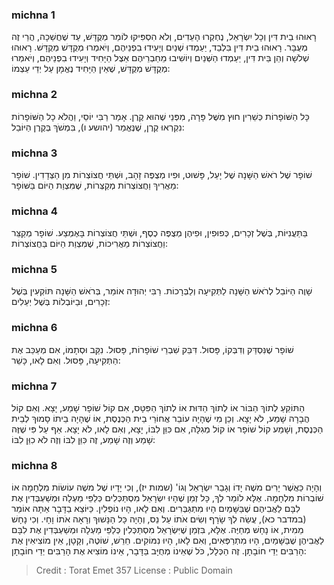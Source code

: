
### michna 1
רָאוּהוּ בֵית דִּין וְכָל יִשְׂרָאֵל, נֶחְקְרוּ הָעֵדִים, וְלֹא הִסְפִּיקוּ לוֹמַר מְקֻדָּשׁ, עַד שֶׁחֲשֵׁכָה, הֲרֵי זֶה מְעֻבָּר. רָאוּהוּ בֵית דִּין בִּלְבַד, יַעַמְדוּ שְׁנַיִם וְיָעִידוּ בִפְנֵיהֶם, וְיֹאמְרוּ מְקֻדָּשׁ מְקֻדָּשׁ. רָאוּהוּ שְׁלשָׁה וְהֵן בֵּית דִּין, יַעַמְדוּ הַשְּׁנַיִם וְיוֹשִׁיבוּ מֵחַבְרֵיהֶם אֵצֶל הַיָּחִיד וְיָעִידוּ בִפְנֵיהֶם, וְיֹאמְרוּ מְקֻדָּשׁ מְקֻדָּשׁ, שֶׁאֵין הַיָּחִיד נֶאֱמָן עַל יְדֵי עַצְמוֹ:

### michna 2
כָּל הַשּׁוֹפָרוֹת כְּשֵׁרִין חוּץ מִשֶּׁל פָּרָה, מִפְּנֵי שֶׁהוּא קֶרֶן. אָמַר רַבִּי יוֹסֵי, וַהֲלֹא כָל הַשּׁוֹפָרוֹת נִקְרְאוּ קֶרֶן, שֶׁנֶּאֱמַר (יהושע ו), בִּמְשֹׁךְ בְּקֶרֶן הַיּוֹבֵל:

### michna 3
שׁוֹפָר שֶׁל רֹאשׁ הַשָּׁנָה שֶׁל יָעֵל, פָּשׁוּט, וּפִיו מְצֻפֶּה זָהָב, וּשְׁתֵּי חֲצוֹצְרוֹת מִן הַצְּדָדִין. שׁוֹפָר מַאֲרִיךְ וַחֲצוֹצְרוֹת מְקַצְּרוֹת, שֶׁמִּצְוַת הַיּוֹם בַּשּׁוֹפָר:

### michna 4
בַּתַּעֲנִיּוֹת, בְּשֶׁל זְכָרִים, כְּפוּפִין, וּפִיהֶן מְצֻפֶּה כֶסֶף, וּשְׁתֵּי חֲצוֹצְרוֹת בָּאֶמְצַע. שׁוֹפָר מְקַצֵּר וַחֲצוֹצְרוֹת מַאֲרִיכוֹת, שֶׁמִּצְוַת הַיּוֹם בַּחֲצוֹצְרוֹת:

### michna 5
שָׁוֶה הַיּוֹבֵל לְרֹאשׁ הַשָּׁנָה לַתְּקִיעָה וְלַבְּרָכוֹת. רַבִּי יְהוּדָה אוֹמֵר, בְּרֹאשׁ הַשָּׁנָה תּוֹקְעִין בְּשֶׁל זְכָרִים, וּבַיּוֹבְלוֹת בְּשֶׁל יְעֵלִים:

### michna 6
שׁוֹפָר שֶׁנִּסְדַּק וְדִבְּקוֹ, פָּסוּל. דִּבֵּק שִׁבְרֵי שׁוֹפָרוֹת, פָּסוּל. נִקַּב וּסְתָמוֹ, אִם מְעַכֵּב אֶת הַתְּקִיעָה, פָּסוּל. וְאִם לָאו, כָּשֵׁר:

### michna 7
הַתּוֹקֵעַ לְתוֹךְ הַבּוֹר אוֹ לְתוֹךְ הַדּוּת אוֹ לְתוֹךְ הַפִּטָּס, אִם קוֹל שׁוֹפָר שָׁמַע, יָצָא. וְאִם קוֹל הֲבָרָה שָׁמַע, לֹא יָצָא. וְכֵן מִי שֶׁהָיָה עוֹבֵר אֲחוֹרֵי בֵית הַכְּנֶסֶת, אוֹ שֶׁהָיָה בֵיתוֹ סָמוּךְ לְבֵית הַכְּנֶסֶת, וְשָׁמַע קוֹל שׁוֹפָר אוֹ קוֹל מְגִלָּה, אִם כִּוֵּן לִבּוֹ, יָצָא, וְאִם לָאו, לֹא יָצָא. אַף עַל פִּי שֶׁזֶּה שָׁמַע וְזֶה שָׁמַע, זֶה כִּוֵּן לִבּוֹ וְזֶה לֹא כִוֵּן לִבּוֹ:

### michna 8
וְהָיָה כַּאֲשֶׁר יָרִים משֶׁה יָדוֹ וְגָבַר יִשְׂרָאֵל וְגוֹ' (שמות יז), וְכִי יָדָיו שֶׁל משֶׁה עוֹשׂוֹת מִלְחָמָה אוֹ שׁוֹבְרוֹת מִלְחָמָה. אֶלָּא לוֹמַר לְךָ, כָּל זְמַן שֶׁהָיוּ יִשְׂרָאֵל מִסְתַּכְּלִים כְּלַפֵּי מַעְלָה וּמְשַׁעְבְּדִין אֶת לִבָּם לַאֲבִיהֶם שֶׁבַּשָּׁמַיִם הָיוּ מִתְגַּבְּרִים. וְאִם לָאו, הָיוּ נוֹפְלִין. כַּיּוֹצֵא בַדָּבָר אַתָּה אוֹמֵר (במדבר כא), עֲשֵׂה לְךָ שָׂרָף וְשִׂים אֹתוֹ עַל נֵס, וְהָיָה כָּל הַנָּשׁוּךְ וְרָאָה אֹתוֹ וָחָי. וְכִי נָחָשׁ מֵמִית, אוֹ נָחָשׁ מְחַיֶּה. אֶלָּא, בִּזְמַן שֶׁיִּשְׂרָאֵל מִסְתַּכְּלִין כְּלַפֵּי מַעְלָה וּמְשַׁעְבְּדִין אֶת לִבָּם לַאֲבִיהֶן שֶׁבַּשָּׁמַיִם, הָיוּ מִתְרַפְּאִים, וְאִם לָאו, הָיוּ נִמּוֹקִים. חֵרֵשׁ, שׁוֹטֶה, וְקָטָן, אֵין מוֹצִיאִין אֶת הָרַבִּים יְדֵי חוֹבָתָן. זֶה הַכְּלָל, כֹּל שֶׁאֵינוֹ מְחֻיָּב בַּדָּבָר, אֵינוֹ מוֹצִיא אֶת הָרַבִּים יְדֵי חוֹבָתָן:

>Credit : Torat Emet 357
>License : Public Domain 
